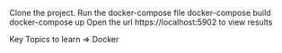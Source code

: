 Clone the project.
Run the docker-compose file 
  docker-compose build
  docker-compose up
Open the url https://localhost:5902 to view results

Key Topics to learn => Docker
